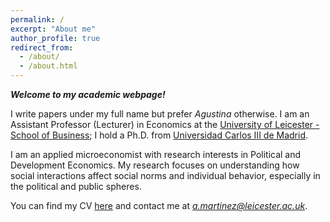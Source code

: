 ```yaml
---
permalink: /
excerpt: "About me"
author_profile: true
redirect_from: 
  - /about/
  - /about.html
---
```



***Welcome to my academic webpage!***

I write papers under my full name but prefer *Agustina* otherwise. I am an Assistant Professor (Lecturer) in Economics at the [University of Leicester - School of Business](https://le.ac.uk/school-of-business); I hold a Ph.D. from [Universidad Carlos III de Madrid](http://economics.uc3m.es/).

I am an applied microeconomist with research interests in Political and Development Economics. My research focuses on understanding how social interactions affect social norms and individual behavior, especially in the political and public spheres. 

You can find my CV [here](https://alejandraagustinamartinez.github.io/files/martinez_cv.pdf) and contact me at 
*<a href="mailto:a.martinez@leicester.ac.uk
">a.martinez@leicester.ac.uk</a>*.





